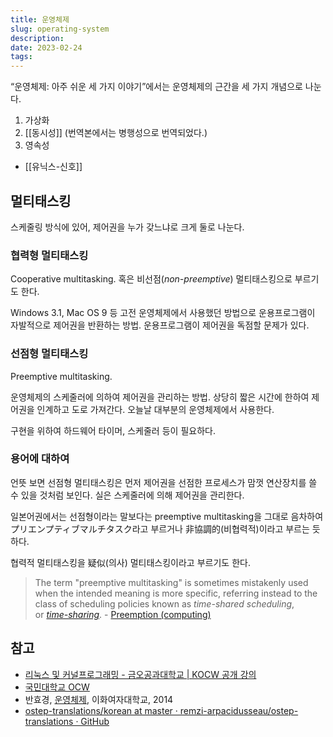 ```yaml
---
title: 운영체제
slug: operating-system
description:
date: 2023-02-24
tags:
---
```


“운영체제: 아주 쉬운 세 가지 이야기”에서는 운영체제의 근간을 세 가지 개념으로 나눈다.

1. 가상화
2. [[동시성]] (번역본에서는 병행성으로 번역되었다.)
3. 영속성

- [[유닉스-신호]]

## 멀티태스킹

스케줄링 방식에 있어, 제어권을 누가 갖느냐로 크게 둘로 나눈다.

### 협력형 멀티태스킹

Cooperative multitasking. 혹은 비선점(*non-preemptive*) 멀티태스킹으로 부르기도 한다.

Windows 3.1, Mac OS 9 등 고전 운영체제에서 사용했던 방법으로 운용프로그램이 자발적으로 제어권을 반환하는 방법. 운용프로그램이 제어권을 독점할 문제가 있다.

### 선점형 멀티태스킹

Preemptive multitasking.

운영체제의 스케줄러에 의하여 제어권을 관리하는 방법. 상당히 짧은 시간에 한하여 제어권을 인계하고 도로 가져간다. 오늘날 대부분의 운영체제에서 사용한다.

구현을 위하여 하드웨어 타이머, 스케줄러 등이 필요하다.

### 용어에 대하여

언뜻 보면 선점형 멀티태스킹은 먼저 제어권을 선점한 프로세스가 맘껏 연산장치를 쓸 수 있을 것처럼 보인다. 실은 스케줄러에 의해 제어권을 관리한다.

일본어권에서는 선점형이라는 말보다는 preemptive multitasking을 그대로 음차하여 プリエンプティブマルチタスク라고 부르거나 非協調的(비협력적)이라고 부르는 듯하다.

협력적 멀티태스킹을 疑似(의사) 멀티태스킹이라고 부르기도 한다.

> The term "preemptive multitasking" is sometimes mistakenly used when the intended meaning is more specific, referring instead to the class of scheduling policies known as _time-shared scheduling_, or _[time-sharing](https://en.wikipedia.org/wiki/Time-sharing "Time-sharing")_. - [Preemption (computing)](<https://en.wikipedia.org/wiki/Preemption_(computing)>)

## 참고

- [리눅스 및 커널프로그래밍 - 금오공과대학교 | KOCW 공개 강의](http://www.kocw.net/home/search/kemView.do?kemId=1266434)
- [국민대학교 OCW](https://ocw.kookmin.ac.kr/course/230)
- 반효경, [운영체제](http://www.kocw.net/home/search/kemView.do?kemId=1046323), 이화여자대학교, 2014
- [ostep-translations/korean at master · remzi-arpacidusseau/ostep-translations · GitHub](https://github.com/remzi-arpacidusseau/ostep-translations/tree/master/korean)